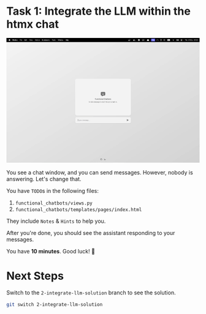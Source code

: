 # Task 1: Integrate the LLM within the htmx chat

<img src="readme_assets/first-task.gif" width=800 alt="First Task"/>

You see a chat window, and you can send messages. However, nobody is answering. Let's change that.

You have `TODO`s in the following files:
1. `functional_chatbots/views.py` 
2. `functional_chatbots/templates/pages/index.html`

They include `Notes` & `Hints` to help you.

After you're done, you should see the assistant responding to your messages.

You have **10 minutes**. Good luck! 🚀

# Next Steps

Switch to the `2-integrate-llm-solution` branch to see the solution.
```bash
git switch 2-integrate-llm-solution
```
